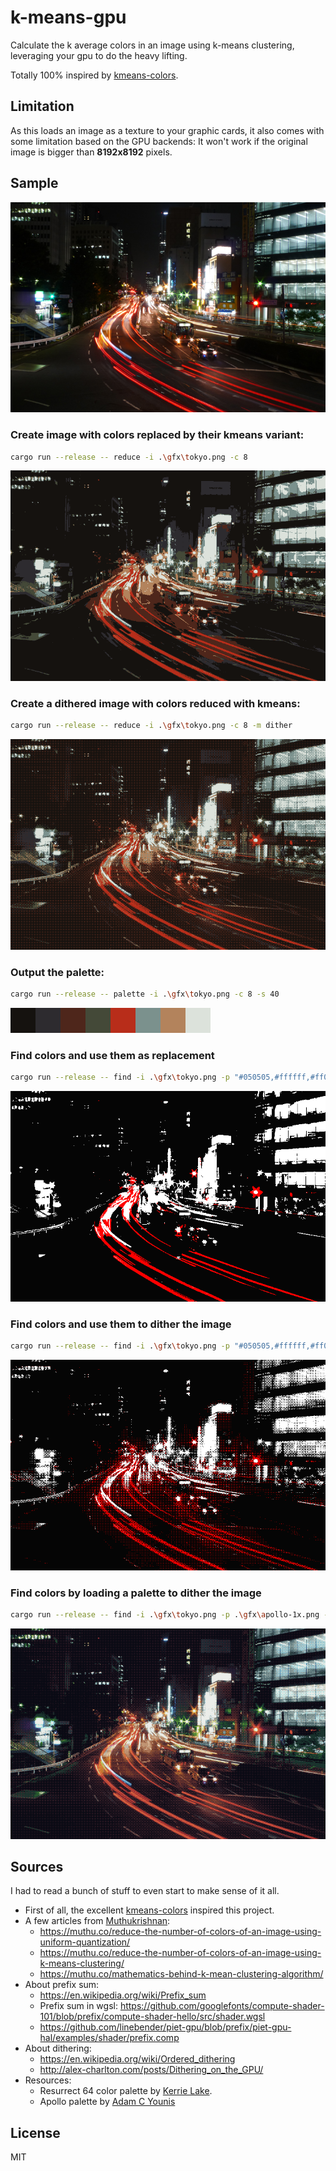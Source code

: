 # k-means-gpu

Calculate the k average colors in an image using k-means clustering, leveraging your gpu to do the heavy lifting.

Totally 100% inspired by [kmeans-colors](https://github.com/okaneco/kmeans-colors).

## Limitation

As this loads an image as a texture to your graphic cards, it also comes with some limitation based on the GPU backends: It won't work if the original image is bigger than **8192x8192** pixels.

## Sample

![Tokyo](gfx/tokyo.png)

### Create image with colors replaced by their kmeans variant:

```sh
cargo run --release -- reduce -i .\gfx\tokyo.png -c 8
```

![Tokyo with k=8](gfx/tokyo-reduce-c8-kmeans-replace.png)

### Create a dithered image with colors reduced with kmeans:

```sh
cargo run --release -- reduce -i .\gfx\tokyo.png -c 8 -m dither
```

![Tokyo with k=8](gfx/tokyo-reduce-c8-kmeans-dither.png)

### Output the palette:

```sh
cargo run --release -- palette -i .\gfx\tokyo.png -c 8 -s 40
```

![Tokyo palette with c=8](gfx/tokyo-palette-c8-kmeans-s40.png)

### Find colors and use them as replacement

```sh
cargo run --release -- find -i .\gfx\tokyo.png -p "#050505,#ffffff,#ff0000"
```

![Tokyo with looked up colors](gfx/tokyo-find-replace-dark-white-red.png)

### Find colors and use them to dither the image

```sh
cargo run --release -- find -i .\gfx\tokyo.png -p "#050505,#ffffff,#ff0000" -m dither
```

![Tokyo with looked up colors](gfx/tokyo-find-dither-dark-white-red.png)

### Find colors by loading a palette to dither the image

```sh
cargo run --release -- find -i .\gfx\tokyo.png -p .\gfx\apollo-1x.png -m dither
```

![Tokyo with looked up colors](gfx/tokyo-find-dither-apollo.png)

## Sources

I had to read a bunch of stuff to even start to make sense of it all.
* First of all, the excellent [kmeans-colors](https://github.com/okaneco/kmeans-colors) inspired this project.
* A few articles from [Muthukrishnan](https://muthu.co/):
  + https://muthu.co/reduce-the-number-of-colors-of-an-image-using-uniform-quantization/
  + https://muthu.co/reduce-the-number-of-colors-of-an-image-using-k-means-clustering/
  + https://muthu.co/mathematics-behind-k-mean-clustering-algorithm/
* About prefix sum:
  + https://en.wikipedia.org/wiki/Prefix_sum
  + Prefix sum in wgsl: https://github.com/googlefonts/compute-shader-101/blob/prefix/compute-shader-hello/src/shader.wgsl
  + https://github.com/linebender/piet-gpu/blob/prefix/piet-gpu-hal/examples/shader/prefix.comp
* About dithering:
  + https://en.wikipedia.org/wiki/Ordered_dithering
  + http://alex-charlton.com/posts/Dithering_on_the_GPU/
* Resources:
  + Resurrect 64 color palette by [Kerrie Lake](https://lospec.com/kerrielake).
  + Apollo palette by [Adam C Younis](https://lospec.com/adamcyounis)

## License

MIT
